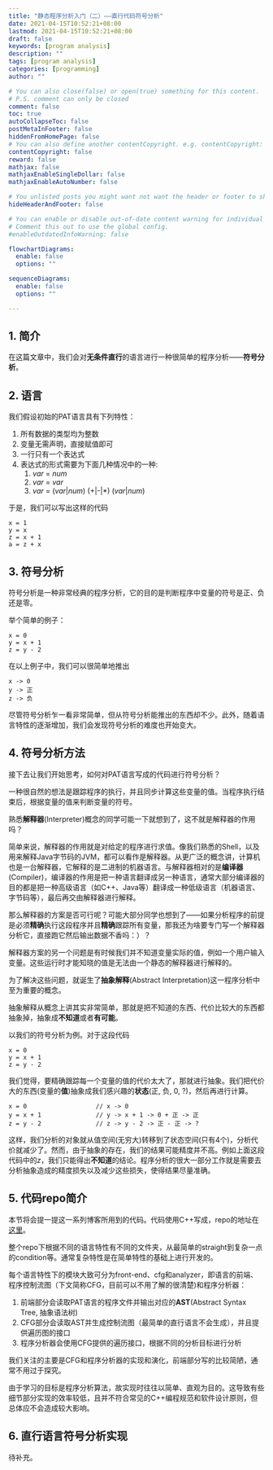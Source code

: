```yaml
---
title: "静态程序分析入门（二）——直行代码符号分析"
date: 2021-04-15T10:52:21+08:00
lastmod: 2021-04-15T10:52:21+08:00
draft: false
keywords: [program analysis]
description: ""
tags: [program analysis]
categories: [programming]
author: ""

# You can also close(false) or open(true) something for this content.
# P.S. comment can only be closed
comment: false
toc: true
autoCollapseToc: false
postMetaInFooter: false
hiddenFromHomePage: false
# You can also define another contentCopyright. e.g. contentCopyright: "This is another copyright."
contentCopyright: false
reward: false
mathjax: false
mathjaxEnableSingleDollar: false
mathjaxEnableAutoNumber: false

# You unlisted posts you might want not want the header or footer to show
hideHeaderAndFooter: false

# You can enable or disable out-of-date content warning for individual post.
# Comment this out to use the global config.
#enableOutdatedInfoWarning: false

flowchartDiagrams:
  enable: false
  options: ""

sequenceDiagrams: 
  enable: false
  options: ""

---
```


## 1. 简介

在这篇文章中，我们会对**无条件直行**的语言进行一种很简单的程序分析——**符号分析**。

## 2. 语言

我们假设初始的PAT语言具有下列特性：

1. 所有数据的类型均为整数
2. 变量无需声明，直接赋值即可
3. 一行只有一个表达式
4. 表达式的形式需要为下面几种情况中的一种: 
   1. *var* = *num*
   2. *var* = *var*
   3. *var* = (*var*|*num*) (+|-|\*) (*var*|*num*) 

于是，我们可以写出这样的代码

```
x = 1
y = x
z = x + 1
a = z + x
```

## 3. 符号分析

符号分析是一种非常经典的程序分析，它的目的是判断程序中变量的符号是正、负还是零。

举个简单的例子：

```
x = 0
y = x + 1
z = y - 2
```

在以上例子中，我们可以很简单地推出

```
x -> 0
y -> 正
z -> 负
```

尽管符号分析乍一看非常简单，但从符号分析能推出的东西却不少。此外，随着语言特性的逐渐增加，我们会发现符号分析的难度也开始变大。

## 4. 符号分析方法

接下去让我们开始思考，如何对PAT语言写成的代码进行符号分析？

一种很自然的想法是跟踪程序的执行，并且同步计算这些变量的值。当程序执行结束后，根据变量的值来判断变量的符号。

熟悉**解释器**(Interpreter)概念的同学可能一下就想到了，这不就是解释器的作用吗？

简单来说，解释器的作用就是对给定的程序进行求值。像我们熟悉的Shell，以及用来解释Java字节码的JVM，都可以看作是解释器。从更广泛的概念讲，计算机也是一台解释器，它解释的是二进制的机器语言。与解释器相对的是**编译器**(Compiler)，编译器的作用是把一种语言翻译成另一种语言，通常大部分编译器的目的都是把一种高级语言（如C++、Java等）翻译成一种低级语言（机器语言、字节码等），最后再交由解释器进行解释。

那么解释器的方案是否可行呢？可能大部分同学也想到了——如果分析程序的前提是必须**精确**执行这段程序并且**精确**跟踪所有变量，那我还为啥要专门写一个解释器分析它，直接跑它然后输出数据不香吗：）？

解释器方案的另一个问题是有时候我们并不知道变量实际的值，例如一个用户输入变量。这些运行时才能知晓的值是无法由一个静态的解释器进行解释的。

为了解决这些问题，就诞生了**抽象解释**(Abstract Interpretation)这一程序分析中至为重要的概念。

抽象解释从概念上讲其实非常简单，那就是把不知道的东西、代价比较大的东西都抽象掉，抽象成**不知道**或者**有可能**。

以我们的符号分析为例。对于这段代码

```
x = 0
y = x + 1
z = y - 2
```

我们觉得，要精确跟踪每一个变量的值的代价太大了，那就进行抽象。我们把代价大的东西(变量的**值**)抽象成我们感兴趣的**状态**(正, 负, 0, ?)，然后再进行计算。

```
x = 0                   // x -> 0
y = x + 1               // y -> x + 1 -> 0 + 正 -> 正
z = y - 2               // z -> y - 2 -> 正 - 正 -> ?
```

这样，我们分析的对象就从值空间(无穷大)转移到了状态空间(只有4个)，分析代价就减少了。然而，由于抽象的存在，我们的结果可能精度并不高。例如上面这段代码中的*z*，我们只能得出**不知道**的结论。程序分析的很大一部分工作就是需要去分析抽象造成的精度损失以及减少这些损失，使得结果尽量准确。

## 5. 代码repo简介

本节将会提一提这一系列博客所用到的代码。代码使用C++写成，repo的地址在[这里](https://github.com/tonfeiz/program-analyzer)。

整个repo下根据不同的语言特性有不同的文件夹，从最简单的straight到复杂一点的condition等。通常复杂特性是在简单特性的基础上进行开发的。

每个语言特性下的模块大致可分为front-end、cfg和analyzer，即语言的前端、程序控制流图（下文简称CFG，目前可以不用了解的很清楚)和程序分析器：

1. 前端部分会读取PAT语言的程序文件并输出对应的**AST**(Abstract Syntax Tree, 抽象语法树)
2. CFG部分会读取AST并生成控制流图（最简单的直行语言不会生成），并且提供遍历图的接口
3. 程序分析器会使用CFG提供的遍历接口，根据不同的分析目标进行分析

我们关注的主要是CFG和程序分析器的实现和演化，前端部分写的比较简陋，通常不用过于探究。

由于学习的目标是程序分析算法，故实现时往往以简单、直观为目的。这导致有些细节部分实现的效率较低，且并不符合常见的C++编程规范和软件设计原则，但总体应不会造成较大影响。

## 6. 直行语言符号分析实现

待补充。